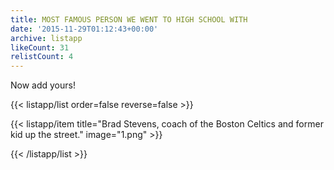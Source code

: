 ```yaml
---
title: MOST FAMOUS PERSON WE WENT TO HIGH SCHOOL WITH
date: '2015-11-29T01:12:43+00:00'
archive: listapp
likeCount: 31
relistCount: 4
---
```


Now add yours!

<!--more-->

{{< listapp/list order=false reverse=false >}}

   {{< listapp/item title="Brad Stevens, coach of the Boston Celtics and former kid up the street."
      image="1.png" >}}

{{< /listapp/list >}}
